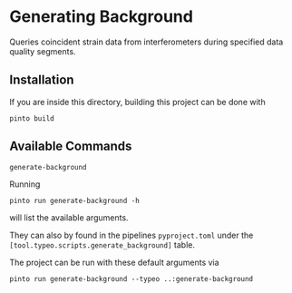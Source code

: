 # Generating Background

Queries coincident strain data from interferometers during specified data quality segments.

## Installation
If you are inside this directory, building this project can be done with 

```console
pinto build 
```

## Available Commands
`generate-background`

Running 
```
pinto run generate-background -h
```
will list the available arguments.

They can also by found in the pipelines `pyproject.toml` under the `[tool.typeo.scripts.generate_background]` table.

The project can be run with these default arguments via 

```console
pinto run generate-background --typeo ..:generate-background
```
